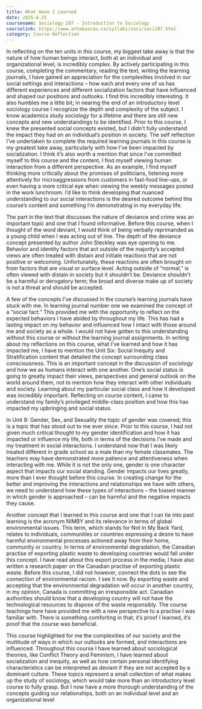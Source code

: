 ```yaml
---
title: What Have I Learned
date: 2025-6-25
coursename: Sociology 287 - Introduction to Sociology
courselink: https://www.athabascau.ca/syllabi/soci/soci287.html
category: Course Reflection
---
```


In reflecting on the ten units in this course, my biggest take 
away is that the nature of how human beings interact, both at an individual and organizational level, is 
incredibly complex. By actively participating in this course, completing the commentary, reading the 
text, writing the learning journals, I have gained an appreciation for the complexities involved in our 
social settings and interactions – how each and every one of us has different experiences and different 
socialization factors that have influenced and shaped our positions and outlooks. I find this incredibly 
interesting. It also humbles me a little bit; in nearing the end of an introductory level sociology course I
recognize the depth and complexity of the subject. I know academics study sociology for a lifetime and
there are still new concepts and new understandings to be identified. Prior to this course, I knew the 
presented social concepts existed, but I didn’t fully understand the impact they had on an individual’s 
position in society. The self reflection I’ve undertaken to complete the required learning journals in this
course is my greatest take away, particularly with how I’ve been impacted by socialization. I think it’s 
also worth a mention that since I’ve committed myself to this course and the content, I find myself 
viewing human interaction from a different perspective. As an example, I find myself thinking more 
critically about the promises of politicians, listening more attentively for microaggressions from 
customers in fast-food line-ups, or even having a more critical eye when viewing the weekly messages 
posted in the work lunchroom. I’d like to think developing that nuanced understanding to our social 
interactions is the desired outcome behind this course’s content and something I’m demonstrating in 
my everyday life.

The part in the text that discusses the nature of deviance and crime was an important topic and one that 
I found informative. Before this course, when I thought of the word deviant, I would think of being 
verbally reprimanded as a young child when I was acting out of line. The depth of the deviance concept
presented by author John Steckley was eye opening to me. Behavior and identity factors that act 
outside of the majority’s accepted views are often treated with distain and initiate reactions that are not 
positive or welcoming. Unfortunately, these reactions are often brought on from factors that are visual 
or surface level. Acting outside of “normal,” is often viewed with distain in society but it shouldn’t be. 
Deviance shouldn’t be a harmful or derogatory term; the broad and diverse make up of society is not a 
threat and should be accepted.

A few of the concepts I’ve discussed in the course’s learning journals have stuck with me. In learning 
journal number one we examined the concept of a “social fact.” This provided me with the opportunity 
to reflect on the expected behaviors I have abided by throughout my life. This has had a lasting impact 
on my behavior and influenced how I intact with those around me and society as a whole. I would not 
have gotten to this understanding without this course or without the learning journal assignments. In 
writing about my reflections on this course, what I’ve learned and how it has impacted me, I have to 
mention the Unit Six: Social Inequity and Stratification content that detailed the concept surrounding 
class consciousness. This is an important concept in the discussion of sociology and how we as humans
interact with one another. One’s social status is going to greatly impact their views, perspectives and 
general outlook on the world around them, not to mention how they interact with other individuals and 
society. Learning about my particular social class and how it developed was incredibly important. 
Reflecting on course content, I came to understand my family’s privileged middle-class position and 
how this has impacted my upbringing and social status. 

In Unit 8: Gender, Sex, and Sexuality the topic of gender was covered; this is a topic that has stood out 
to me ever since. Prior to this course, I had not given much critical thought to my gender identification 
and how it has impacted or influence my life, both in terms of the decisions I’ve made and my 
treatment in social interactions. I understand now that I was likely treated different in grade school as a 
male than my female classmates. The teachers may have demonstrated more patience and attentiveness 
when interacting with me. While it is not the only one, gender is one character aspect that impacts our 
social standing. Gender impacts our lives greatly, more than I ever thought before this course. In 
creating change for the better and improving the interactions and relationships we have with others, we need to
understand how these types of interactions – the biased manner in which gender is approached 
– can be harmful and the negative impacts they cause.

Another concept that I learned in this course and one that I can tie into past learning is the acronym 
NIMBY and its relevance in terms of global environmental issues. This term, which stands for Not In 
My Back Yard, relates to individuals, communities or countries expressing a desire to have harmful 
environmental processes actioned away from their home, community or country. In terms of 
environmental degradation, the Canadian practise of exporting plastic waste to developing countries 
would fall under this concept. I have read about this export process in the media; I have also written a 
research paper on the Canadian practise of exporting plastic waste. Before this course, I did not 
however, connect the dots to see the connection of environmental racism. I see it now. By exporting 
waste and accepting that the environmental degradation will occur in another country, in my opinion, 
Canada is committing an irresponsible act. Canadian authorities should know that a developing country
will not have the technological resources to dispose of the waste responsibly. The course teachings here
have provided me with a new perspective to a practise I was familiar with. There is something 
comforting in that; it’s proof I learned, it’s proof that the course was beneficial.

This course highlighted for me the complexities of our society and the multitude of ways in which our 
outlooks are formed, and interactions are influenced. Throughout this course I have learned about 
sociological theories, like Conflict Theory and Feminism, I have learned about socialization and 
inequity, as well as how certain personal identifying characteristics can be interpreted as deviant if they
are not accepted by a dominant culture. These topics represent a small collection of what makes up the 
study of sociology, which would take more than an introductory level course to fully grasp. But I now 
have a more thorough understanding of the concepts guiding our relationships, both on an individual 
level and an organizational level
